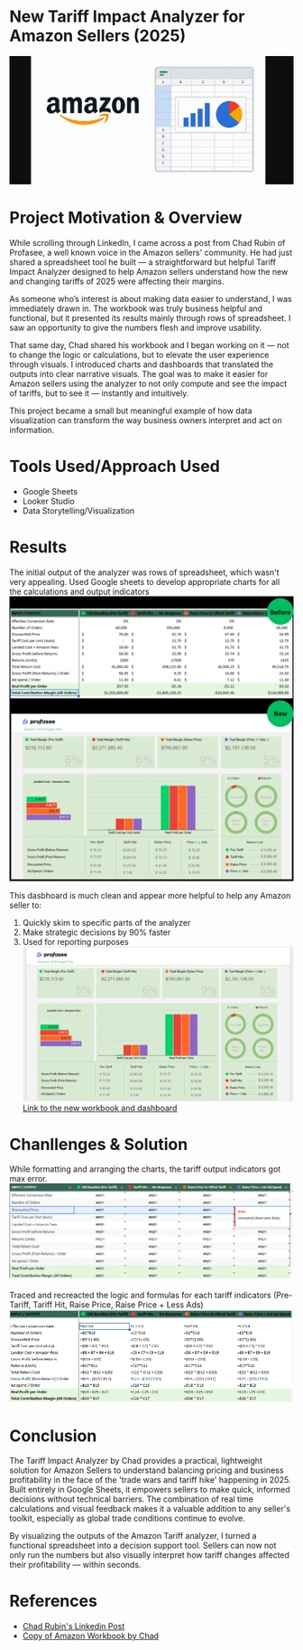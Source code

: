 # New Tariff Impact Analyzer for Amazon Sellers (2025)

![Project Banner](images/project_banner.png)

# Project Motivation & Overview
While scrolling through LinkedIn, I came across a post from Chad Rubin of Profasee, a well known voice in the Amazon sellers' community. He had just shared a spreadsheet tool he built — a straightforward but helpful Tariff Impact Analyzer designed to help Amazon sellers understand how the new and changing tariffs of 2025 were affecting their margins.

As someone who’s interest is about making data easier to understand, I was immediately drawn in. The workbook was truly business helpful and functional, but it presented its results mainly through rows of spreadsheet. I saw an opportunity to give the numbers flesh and improve usability.

That same day, Chad shared his workbook and I began working on it — not to change the logic or calculations, but to elevate the user experience through visuals. I introduced charts and dashboards that translated the outputs into clear narrative visuals. The goal was to make it easier for Amazon sellers using the analyzer to not only compute and see the impact of tariffs, but to see it — instantly and intuitively.

This project became a small but meaningful example of how data visualization can transform the way business owners interpret and act on information.

# Tools Used/Approach Used
* Google Sheets
* Looker Studio
* Data Storytelling/Visualization

# Results
The initial output of the analyzer was rows of spreadsheet, which wasn't very appealing. Used Google sheets to develop appropriate charts for all the calculations and output indicators
![Before & New](images/results.png)

This dasbhoard is much clean and appear more helpful to help any Amazon seller to:
1. Quickly skim to specific parts of the analyzer
2. Make strategic decisions by 90% faster
3. Used for reporting purposes
![Before & New](images/Dashboard.png)
[Link to the new workbook and dashboard](https://lookerstudio.google.com/reporting/b6857eea-2395-4c81-8817-304a932cec7d)

# Chanllenges & Solution
While formatting and arranging the charts, the tariff output indicators got max error.
![Error Spreadsheet](images/spreadsheet%20error.png)

Traced and recreacted the logic and formulas for each tariff indicators (Pre-Tariff, Tariff Hit, Raise Price, Raise Price + Less Ads)
![Error Spreadsheet](images/formula%20spreadsheet.png)

# Conclusion
The Tariff Impact Analyzer by Chad provides a practical, lightweight solution for Amazon Sellers to understand balancing pricing and business profitability in the face of the 'trade wars and tariff hike' happening in 2025. Built entirely in Google Sheets, it empowers sellers to make quick, informed decisions without technical barriers. The combination of real time calculations and visual feedback makes it a valuable addition to any seller's toolkit, especially as global trade conditions continue to evolve.

By visualizing the outputs of the Amazon Tariff analyzer, I turned a functional spreadsheet into a decision support tool. Sellers can now not only run the numbers but also visually interpret how tariff changes affected their profitability — within seconds.

# References
* [Chad Rubin's Linkedin Post](https://www.linkedin.com/posts/itschadrubin_ive-been-watching-how-amazon-sellers-are-activity-7318568823220035586-kEsy?utm_source=share&utm_medium=member_desktop&rcm=ACoAAD7LsMwBUnVlS1WYS6P6rB1jynNSgKzsHm8)
* [Copy of Amazon Workbook by Chad](https://docs.google.com/spreadsheets/d/1dbOYrwoGgOVpfTr5o0Tu4CxasLbOwq4hvROPNJgeu9w/edit?usp=sharing)
